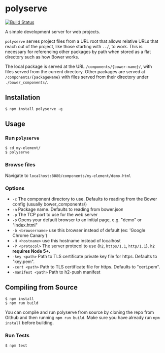 # polyserve

[![Build Status](https://travis-ci.org/PolymerLabs/polyserve.svg?branch=master)](https://travis-ci.org/PolymerLabs/polyserve)

A simple development server for web projects.

`polyserve` serves project files from a URL root that allows relative URLs
that reach out of the project, like those starting with `../`, to work. This is
necessary for referencing other packages by path when stored as a flat directory
such as how Bower works.

The local package is served at the URL `/components/{bower-name}/`, with files
served from the current directory. Other packages are served at
`/components/{packageName}` with files served from their directory under
`./bower_components/`.

## Installation

    $ npm install polyserve -g

## Usage

### Run `polyserve`

    $ cd my-element/
    $ polyserve

### Browse files

Navigate to `localhost:8080/components/my-element/demo.html`

### Options

  * `-c` <component-dir> The component directory to use. Defaults to reading from the Bower config (usually bower_components/)
  * `-n` Package name. Defaults to reading from bower.json
  * `-p` The TCP port to use for the web server
  * `-o` Opens your default browser to an initial page, e.g. "demo" or "index.html"
  * `-b <browsername>` use this browser instead of default (ex: 'Google Chrome Canary')
  * `-H <hostname>` use this hostname instead of localhost
  * `-P <protocol>` The server protocol to use {`h2`, `https/1.1`, `http/1.1`}. **`h2` requires Node 5+.**
  * `-key <path>` Path to TLS certificate private key file for https. Defaults to "key.pem".
  * `-cert <path>` Path to TLS certificate file for https. Defaults to "cert.pem".
  * `-manifest <path>` Path to h2-push manifest

## Compiling from Source

    $ npm install
    $ npm run build

You can compile and run polyserve from source by cloning the repo from Github and then running `npm run build`. Make sure you have already run `npm install` before building.

### Run Tests

    $ npm test
